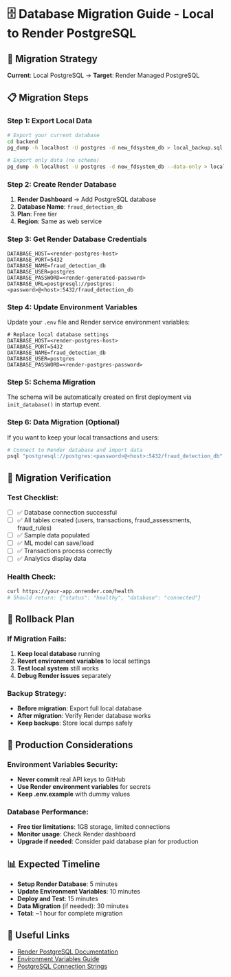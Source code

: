 # 🗄️ Database Migration Guide - Local to Render PostgreSQL

## 🎯 Migration Strategy

**Current**: Local PostgreSQL → **Target**: Render Managed PostgreSQL

## 📋 Migration Steps

### Step 1: Export Local Data
```bash
# Export your current database
cd backend
pg_dump -h localhost -U postgres -d new_fdsystem_db > local_backup.sql

# Export only data (no schema)
pg_dump -h localhost -U postgres -d new_fdsystem_db --data-only > local_data.sql
```

### Step 2: Create Render Database
1. **Render Dashboard** → Add PostgreSQL database
2. **Database Name**: `fraud_detection_db`
3. **Plan**: Free tier
4. **Region**: Same as web service

### Step 3: Get Render Database Credentials
```
DATABASE_HOST=<render-postgres-host>
DATABASE_PORT=5432
DATABASE_NAME=fraud_detection_db
DATABASE_USER=postgres
DATABASE_PASSWORD=<render-generated-password>
DATABASE_URL=postgresql://postgres:<password>@<host>:5432/fraud_detection_db
```

### Step 4: Update Environment Variables
Update your `.env` file and Render service environment variables:
```env
# Replace local database settings
DATABASE_HOST=<render-postgres-host>
DATABASE_PORT=5432
DATABASE_NAME=fraud_detection_db
DATABASE_USER=postgres
DATABASE_PASSWORD=<render-postgres-password>
```

### Step 5: Schema Migration
The schema will be automatically created on first deployment via `init_database()` in startup event.

### Step 6: Data Migration (Optional)
If you want to keep your local transactions and users:

```bash
# Connect to Render database and import data
psql "postgresql://postgres:<password>@<host>:5432/fraud_detection_db" < local_data.sql
```

## 🔄 Migration Verification

### Test Checklist:
- [ ] ✅ Database connection successful
- [ ] ✅ All tables created (users, transactions, fraud_assessments, fraud_rules)
- [ ] ✅ Sample data populated
- [ ] ✅ ML model can save/load
- [ ] ✅ Transactions process correctly
- [ ] ✅ Analytics display data

### Health Check:
```bash
curl https://your-app.onrender.com/health
# Should return: {"status": "healthy", "database": "connected"}
```

## 🚨 Rollback Plan

### If Migration Fails:
1. **Keep local database** running
2. **Revert environment variables** to local settings
3. **Test local system** still works
4. **Debug Render issues** separately

### Backup Strategy:
- **Before migration**: Export full local database
- **After migration**: Verify Render database works
- **Keep backups**: Store local dumps safely

## 🎯 Production Considerations

### Environment Variables Security:
- **Never commit** real API keys to GitHub
- **Use Render environment variables** for secrets
- **Keep .env.example** with dummy values

### Database Performance:
- **Free tier limitations**: 1GB storage, limited connections
- **Monitor usage**: Check Render dashboard
- **Upgrade if needed**: Consider paid database plan for production

## 📊 Expected Timeline

- **Setup Render Database**: 5 minutes
- **Update Environment Variables**: 10 minutes  
- **Deploy and Test**: 15 minutes
- **Data Migration** (if needed): 30 minutes
- **Total**: ~1 hour for complete migration

## 🔗 Useful Links

- [Render PostgreSQL Documentation](https://render.com/docs/databases)
- [Environment Variables Guide](https://render.com/docs/environment-variables)
- [PostgreSQL Connection Strings](https://render.com/docs/databases#connecting-to-your-database)
